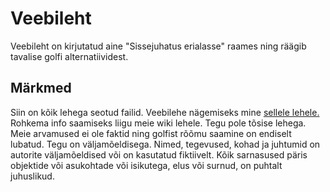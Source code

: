 # Veebileht
Veebileht on kirjutatud aine "Sissejuhatus erialasse" raames ning räägib tavalise golfi alternatiividest.

## Märkmed
Siin on kõik lehega seotud failid. Veebilehe nägemiseks mine [sellele lehele.](https://kodu.ut.ee/~vanasauo/veebileht/)
Rohkema info saamiseks liigu meie wiki lehele.
Tegu pole tõsise lehega. Meie arvamused ei ole faktid ning golfist rõõmu saamine on endiselt lubatud.
Tegu on väljamõeldisega. Nimed, tegevused, kohad ja juhtumid on autorite väljamõeldised või on kasutatud fiktiivelt. Kõik sarnasused päris objektide või asukohtade või isikutega, elus või surnud, on puhtalt juhuslikud.

